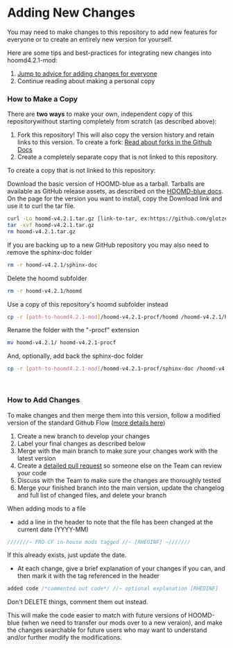 # Adding New Changes 

You may need to make changes to this repository to add new features for everyone or to create an entirely new version for yourself.

Here are some tips and best-practices for integrating new changes into hoomd4.2.1-mod:

1. [Jump to advice for adding changes for everyone](/admin/adding-changes.md#how-to-add-changes)
2. Continue reading about making a personal copy

### How to Make a Copy

There are **two ways** to make your own, independent copy of this repositorywithout starting completely from scratch (as described above): 

1. Fork this repository! This will also copy the version history and retain links to this version. To create a fork: [Read about forks in the Github Docs](https://docs.github.com/en/get-started/quickstart/fork-a-repo)
2. Create a completely separate copy that is not linked to this repository. 

To create a copy that is not linked to this repository:

Download the basic version of HOOMD-blue as a tarball. Tarballs are available as GitHub release assets, as described on the [HOOMD-blue docs](https://hoomd-blue.readthedocs.io/en/stable/building.html#obtain-the-source). On the page for the version you want to install, copy the Download link and use it to curl the tar file.
```bash
curl -Lo hoomd-v4.2.1.tar.gz [link-to-tar, ex:https://github.com/glotzerlab/hoomd-blue/releases/download/v4.2.1/hoomd-v4.2.1.tar.gz]
tar -xvf hoomd-v4.2.1.tar.gz
rm hoomd-v4.2.1.tar.gz
```
If you are backing up to a new GitHub repository you may also need to remove the sphinx-doc folder
```bash
rm -r hoomd-v4.2.1/sphinx-doc
```
Delete the hoomd subfolder
```bash
rm -r hoomd-v4.2.1/hoomd
```
Use a copy of this repository's hoomd subfolder instead
```bash
cp -r [path-to-hoomd4.2.1-mod]/hoomd-v4.2.1-procf/hoomd /hoomd-v4.2.1/hoomd
```
Rename the folder with the "-procf" extension
```bash
mv hoomd-v4.2.1/ hoomd-v4.2.1-procf
```
And, optionally, add back the sphinx-doc folder
```bash
cp -r [path-to-hoomd4.2.1-mod]/hoomd-v4.2.1-procf/sphinx-doc /hoomd-v4.2.1-procf/sphinx-doc
```
<br>

### How to Add Changes

To make changes and then merge them into this version, follow a modified version of the standard Github Flow ([more details here](https://docs.github.com/en/get-started/using-github/github-flow#following-github-flow))

1. Create a new branch to develop your changes
2. Label your final changes as described below
3. Merge with the main branch to make sure your changes work with the latest version
4. Create a [detailed pull request](/admin/pull-request-template.md) so someone else on the Team can review your code
5. Discuss with the Team to make sure the changes are thoroughly tested
6. Merge your finished branch into the main version, update the changelog and full list of changed files, and delete your branch

When adding mods to a file
- add a line in the header to note that the file has been changed at the current date (YYYY-MM)<br>
```C
///////~ PRO-CF in-house mods tagged //~ [RHEOINF] ~///////
```
If this already exists, just update the date.

- At each change, give a brief explanation of your changes if you can, and then mark it with the tag referenced in the header
```C
added code /*commented out code*/ //~ optional explanation [RHEOINF]
```
Don't DELETE things, comment them out instead.

This will make the code easier to match with future versions of HOOMD-blue (when we need to transfer our mods over to a new veraion), and make the changes searchable for future users who may want to understand and/or further modify the modifications.
